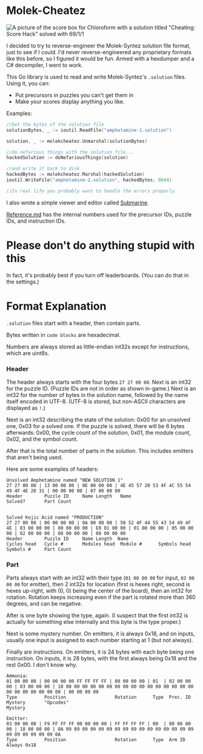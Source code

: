 # Molek-Cheatez

![A picture of the score box for Chloroform with a solution titled "Cheating: Score Hack" solved with 69/1/1](https://github.com/gamma-delta/molek-cheatez/blob/master/pictures/molek-cheatez.png "A picture of the score box for Chloroform with a solution titled \"Cheating: Score Hack\" solved with 69/1/1")

I decided to try to reverse-engineer the Molek-Syntez solution file format, just to see if I could. I'd never reverse-engineered any proprietary formats like this before, so I figured it would be fun. Armed with a hexdumper and a C# decompiler, I went to work.

This Go library is used to read and write Molek-Syntez's `.solution` files. Using it, you can:
- Put precursors in puzzles you can't get them in
- Make your scores display anything you like.

Examples:
```go
//Get the bytes of the solution file
solutionBytes, _ := ioutil.ReadFile("amphetamine-1.solution")

solution, _ := molekcheatez.Unmarshal(solutionBytes)

//do nefarious things with the solution file...
hackedSolution := doNefariousThings(solution)

//and write it back to disk
hackedBytes := molekcheatez.Marshal(hackedSolution)
ioutil.WriteFile("amphetamine-2.solution", hackedBytes, 0644)

//In real life you probably want to handle the errors properly.
```

I also wrote a simple viewer and editor called [Submarine](https://github.com/gamma-delta/submarine).

[Reference.md](Reference.md) has the internal numbers used for the precursor IDs, puzzle IDs, and instruction IDs.

# Please don't do anything stupid with this
In fact, it's probably best if you turn off leaderboards. (You can do that in the settings.)

# Format Explanation

`.solution` files start with a header, then contain parts.

Bytes written in `code blocks` are hexadecimal.

Numbers are always stored as little-endian int32s except for instructions, which are uint8s.

### Header

The header always starts with the four bytes `27 27 00 00`. Next is an int32 for the puzzle ID. (Puzzle IDs are not in order as shown in-game.) Next is an int32 for the number of bytes in the solution name, followed by the name itself encoded in UTF-8. (UTF-8 is stored, but non-ASCII characters are displayed as `!`.)

Next is an int32 describing the state of the solution: 0x00 for an unsolved one, 0x03 for a solved one. If the puzzle is solved, there will be 6 bytes afterwards: 0x00, the cycle count of the solution, 0x01, the module count, 0x02, and the symbol count.

After that is the total number of parts in the solution. This includes emitters that aren't being used.

Here are some examples of headers:

```
Unsolved Amphetamine named "NEW SOLUTION 1"
27 27 00 00 | 13 00 00 00 | 0E 00 00 00 | 4E 45 57 20 53 4F 4C 55 54 49 4F 4E 20 31 | 00 00 00 00 | 07 00 00 00
Header        Puzzle ID     Name Length   Name                                        Solved?       Part Count


Solved Kojic Acid named "PRODUCTION"
27 27 00 00 | 06 00 00 00 | 0A 00 00 00 | 50 52 4F 44 55 43 54 49 4F 4E | 03 00 00 00 | 00 00 00 00 | E0 01 00 00 | 01 00 00 00 | 05 00 00 00 | 02 00 00 00 | 08 00 00 00 | 08 00 00 00
Header        Puzzle ID     Name Length  Name                             Cycles head   Cycle #       Modules head  Module #      Symbols head  Symbols #     Part Count

```

### Part

Parts always start with an int32 with their type (`01 00 00 00` for input, `03 00 00 00` for emitter), then 2 int32s for location (first is hexes right, second is hexes up-right, with (0, 0) being the center of the board), then an int32 for rotation. Rotation keeps increasing even if the part is rotated more than 360 degrees, and can be negative.

After is one byte showing the type, again. (I suspect that the first int32 is actually for something else internally and this byte is the type proper.)

Next is some mystery number. On emitters, it is always 0x18, and on inputs, usually one input is assigned to each number starting at 1 (but not always).

Finally are instructions. On emitters, it is 24 bytes with each byte being one instruction. On inputs, it is 28 bytes, with the first always being 0x18 and the rest 0x00. I don't know why.

```
Ammonia:
01 00 00 00 | 00 00 00 00 FF FF FF FF | 00 00 00 00 | 01  | 02 00 00 00 | 03 00 00 00 | 18 00 00 00 00 00 00 00 00 00 00 00 00 00 00 00 00 00 00 00 00 00 00 00 | 00 00 00 00 
Type          Position                  Rotation      Type  Prec. ID      Mystery       "Opcodes"                                                                 Mystery

Emitter:
03 00 00 00 | F9 FF FF FF 00 00 00 00 | FF FF FF FF | 00  | 00 00 00 00 | 18 00 00 00 | 0A 09 09 09 09 09 09 09 09 09 09 09 09 09 09 09 09 09 09 09 09 09 09 0A
Type          Position                  Rotation      Type  Arm ID        Always 0x18

```
